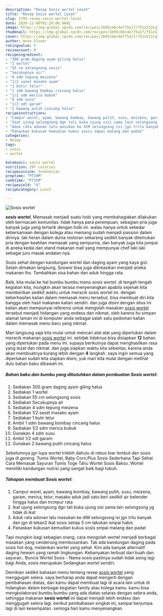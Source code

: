 ```yaml
---
description: "Resep Sosis wortel Lezat"
title: "Resep Sosis wortel Lezat"
slug: 1795-resep-sosis-wortel-lezat
date: 2020-12-08T02:29:06.004Z
image: https://img-global.cpcdn.com/recipes/1b95cb6c4e775a1f/751x532cq70/sosis-wortel-foto-resep-utama.jpg
thumbnail: https://img-global.cpcdn.com/recipes/1b95cb6c4e775a1f/751x532cq70/sosis-wortel-foto-resep-utama.jpg
cover: https://img-global.cpcdn.com/recipes/1b95cb6c4e775a1f/751x532cq70/sosis-wortel-foto-resep-utama.jpg
author: Anne Glover
ratingvalue: 5
reviewcount: 9
recipeingredient:
- "300 gram daging ayam giling halus"
- "1 wortel"
- "55 cm selongsong sosis"
- "Secukupnya air"
- "4 sdm tepung meizena"
- "1/2 saset masako ayam"
- "1 butir telur"
- "1 sdm bawang bombay cincang halus"
- "1/2 sdm merica bubuk"
- "4 sdm susu"
- "1/2 sdt garam"
- "2 bawang putih cincang halus"
recipeinstructions:
- "Campur worel, ayam, bawang bombay, bawang putih, susu, meizena, garam, merica, telur, masako aduk jadi satu beri sedikit air belender hingga halus dan trcmpur rata"
- "Ikat ujung selongsong dgn tali buka ujung sisi sama lain selongsong yg tidak di ikat"
- "Aduk rata adonan lalu masukan ke dlM selongsong isi jgn trllu banyak dan jgn di tekan2 ikat sosis setiap 5 cm lakukan smpai habis"
- "Panaskan kukusan kemudian kukus sosis smpai matang dan padat"
categories:
- Resep
tags:
- sosis
- wortel

katakunci: sosis wortel 
nutrition: 297 calories
recipecuisine: Indonesian
preptime: "PT19M"
cooktime: "PT35M"
recipeyield: "4"
recipecategory: Lunch

---
```



![Sosis wortel](https://img-global.cpcdn.com/recipes/1b95cb6c4e775a1f/751x532cq70/sosis-wortel-foto-resep-utama.jpg)

<b><i>sosis wortel</i></b>, Memasak menjadi suatu hobi yang membahagiakan dilakukan oleh bermacam komunitas. tidak hanya para perempuan, sebagian pria juga banyak juga yang tertarik dengan hobi ini. walau hanya untuk sekedar kebersamaan dengan kolega atau memang sudah menjadi passion dalam dirinya. tak heran dalam dunia restoran sekarang sedikit banyak ditemukan pria dengan keahlian memasak yang sempurna, dan banyak juga kita jumpai di aneka kedai dan stand makanan mall yang mempunyai chef laki laki sebagai juru masak andalan nya.

Sosis sehat dengan kandungan wortel dan daging ayam yang kaya gizi. Selain dimakan langsung, Soswor bisa juga dikreasikan menjadi aneka makanan lho. Tambahkan sisa bahan dan aduk hingga rata.

Baik, kita mulai ke hal bumbu bumbu menu <i>sosis wortel</i>. di tengah tengah kegiatan kita, mungkin akan terasa menyenangkan apabila sejenak kita memberikan sedikit waktu untuk meracik sosis wortel ini. dengan keberhasilan kalian dalam memasak menu tersebut, bisa membuat diri kita bangga oleh hasil makanan kalian sendiri. dan juga disini dengan situs ini kalian akan mempunyai referensi untuk mengolah masakan <u>sosis wortel</u> tersebut menjadi hidangan yang endess dan nikmat, oleh karena itu simpan alamat laman ini di komputer anda sebagai salah satu pedoman kalian dalam memasak menu baru yang nikmat.


Mari langsung saja kita mulai untuk mencari alat alat yang diperlukan dalam meracik makanan <u><i>sosis wortel</i></u> ini. setidak tidaknya bisa disiapkan <b>12</b> bahan yang diperlukan pada menu ini. supaya berikutnya dapat menghasilkan rasa yang lezat dan nikmat. dan juga siapkan waktu kita sebentar, karena anda akan membuatnya kurang lebih dengan <b>4</b> langkah. saya ingin semua yang diperlukan sudah kita siapkan disini, yuk mari kita mulai dengan melihat dulu bahan baku dibawah ini.

<!--inarticleads1-->

##### Bahan baku dan bumbu yang dibutuhkan dalam pembuatan Sosis wortel:

1. Sediakan 300 gram daging ayam giling halus
1. Sediakan 1 wortel
1. Sediakan 55 cm selongsong sosis
1. Sediakan Secukupnya air
1. Sediakan 4 sdm tepung meizena
1. Sediakan 1/2 saset masako ayam
1. Sediakan 1 butir telur
1. Ambil 1 sdm bawang bombay cincang halus
1. Sediakan 1/2 sdm merica bubuk
1. Gunakan 4 sdm susu
1. Ambil 1/2 sdt garam
1. Gunakan 2 bawang putih cincang halus


Sebelumnya jgn lupa wortel trlebih dahulu di rebus biar lembut dan sosis juga di goreng. Tumis Wortel, Baby Corn,Plus Sosis Sederhana Tapi Sehat Cara Memasak Sayuran Tumis Toge Tahu Wortel Sosis Bakso. Wortel memiliki kandungan nutrisi yang sangat baik bagi tubuh. 

<!--inarticleads2-->

##### Tahapan membuat Sosis wortel:

1. Campur worel, ayam, bawang bombay, bawang putih, susu, meizena, garam, merica, telur, masako aduk jadi satu beri sedikit air belender hingga halus dan trcmpur rata
1. Ikat ujung selongsong dgn tali buka ujung sisi sama lain selongsong yg tidak di ikat
1. Aduk rata adonan lalu masukan ke dlM selongsong isi jgn trllu banyak dan jgn di tekan2 ikat sosis setiap 5 cm lakukan smpai habis
1. Panaskan kukusan kemudian kukus sosis smpai matang dan padat


Tapi mungkin bagi sebagian orang, cara mengolah wortel menjadi berbagai masakan yang cenderung membosankan. Tak ada kandungan daging pada sosis hot dog, melainkan wortel yang sehat. Kini ada banyak alternatif daging hewani yang ramah lingkungan. Kebanyakan terbuat dari buah dan sayuran.. Buncis Wortel Sosis - Nama sosis pastinya sudah tidak asing lagi bagi Anda, sosis merupakan Sedangkan wortel sendiri. 

Demikian sedikit bahasan menu tentang resep <u>sosis wortel</u> yang menggugah selera. saya berharap anda dapat mengerti dengan pembahasan diatas, dan kamu dapat membuat lagi di acara lain untuk di hidangkan dalam berbagai kegiatan family atau kolega kamu. kamu bisa mengkolaborasi bumbu bumbu yang ada diatas selaras dengan selera anda, sehingga makanan <b>sosis wortel</b> ini dapat menjadi lebih endess dan menggugah selera lagi. berikut pembahasan singkat ini, sampai berjumpa lagi di lain kesempatan. semoga hari kamu menyenangkan.
